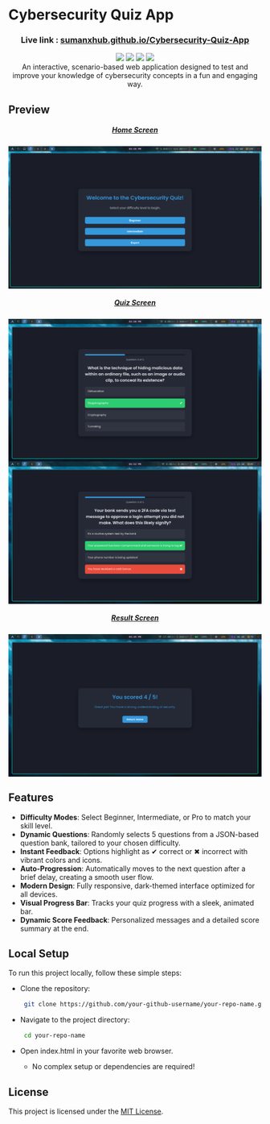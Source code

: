 # Cybersecurity Quiz App

<h3 align="center"> Live link : <a href="https://sumanxhub.github.io/Cybersecurity-Quiz-App/">sumanxhub.github.io/Cybersecurity-Quiz-App</a> </h3>

<div align="center"> 
    <img src="https://img.shields.io/badge/HTML5-%23E34F26.svg?style=flat&logo=html5&logoColor=white" />
    <img src="https://img.shields.io/badge/CSS3-%231572B6.svg?style=flat&logo=css3&logoColor=white" />
    <img src="https://img.shields.io/badge/JavaScript-%23F7DF1E.svg?style=flat&logo=javascript&logoColor=black" />
    <img src="https://img.shields.io/badge/License-MIT-green.svg" />
</div>

<div align="center"> 
    An interactive, scenario-based web application designed to test and improve your knowledge of cybersecurity concepts in a fun and engaging way.
</div>


## Preview

<h5 align="center"> <u>Home Screen</u> </h5>
<img src="./assets/1-home-screen.png" alt="Home Screen" align="center"/> <br>

<h5 align="center"> <u>Quiz Screen</u> </h5>
<img src="./assets/2-quiz-screen1.png" alt="Quiz Screen" align="center"/> <br>
<img src="./assets/2-quiz-screen2.png" alt="Quiz Screen" align="center"/> <br>

<h5 align="center"> <u>Result Screen</u> </h5>
<img src="./assets/3-result-screen.png" alt="Result Screen" align="center"/> <br>


## Features

  - **Difficulty Modes**: Select Beginner, Intermediate, or Pro to match your skill level.
  - **Dynamic Questions**: Randomly selects 5 questions from a JSON-based question bank, tailored to your chosen difficulty.
  - **Instant Feedback**: Options highlight as ✔ correct or ✖ incorrect with vibrant colors and icons.
  - **Auto-Progression**: Automatically moves to the next question after a brief delay, creating a smooth user flow.
  - **Modern Design**: Fully responsive, dark-themed interface optimized for all devices.
  - **Visual Progress Bar**: Tracks your quiz progress with a sleek, animated bar.
  - **Dynamic Score Feedback**: Personalized messages and a detailed score summary at the end.


## Local Setup

To run this project locally, follow these simple steps:
 * Clone the repository:

   ```sh
    git clone https://github.com/your-github-username/your-repo-name.git
   ```

 * Navigate to the project directory:
   ```sh
    cd your-repo-name
   ```

 * Open index.html in your favorite web browser.
   * No complex setup or dependencies are required!

## License

This project is licensed under the [MIT License](LICENSE.txt).

